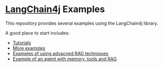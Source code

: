 # [LangChain4j](https://github.com/langchain4j/langchain4j) Examples

This repository provides several examples using the LangChain4j library.

A good place to start includes:
- [Tutorials](https://github.com/langchain4j/langchain4j-examples/tree/main/tutorials/src/main/java)
- [More examples](https://github.com/langchain4j/langchain4j-examples/tree/main/other-examples/src/main/java)
- [Examples of using advacned RAG techniques](https://github.com/langchain4j/langchain4j-examples/tree/main/rag-examples/src/main/java)
- [Example of an agent with memory, tools and RAG](https://github.com/langchain4j/langchain4j-examples/blob/main/spring-boot-example/src/test/java/dev/example/CustomerSupportApplicationTest.java)
